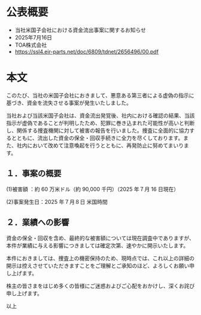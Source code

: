 # 公表概要
- 当社米国子会社における資金流出事案に関するお知らせ
- 2025年7月16日
- TOA株式会社
- https://ssl4.eir-parts.net/doc/6809/tdnet/2656496/00.pdf

# 本文
このたび、当社の米国子会社におきまして、悪意ある第三者による虚偽の指示に基づき、資金を流失させる事案が発生いたしました。

当社および当該米国子会社は、資金流出発覚後、社内における確認の結果、当該指示が虚偽であることが判明したため、犯罪に巻き込まれた可能性が高いと判断し、関係する捜査機関に対して被害の報告を行いました。捜査に全面的に協力するとともに、流出した資金の保全・回収手続きに全力を尽くしております。また、社内において改めて注意喚起を行うとともに、再発防止に努めてまいります。

## １．事案の概要
(1)被害額 ：約 60 万米ドル（約 90,000 千円）（2025 年７月 16 日現在）

(2)事案発生日：2025 年７月８日 米国時間

## ２．業績への影響
資金の保全・回収を含め、最終的な被害額については現在調査中でありますが、本件が業績に与える影響につきましては確定次第、速やかに開示いたします。

本件におきましては、捜査上の機密保持のため、現時点では、これ以上の詳細の開示は控えさせていただきますことをご理解とご承知のほど、よろしくお願い申し上げます。

株主の皆さまをはじめ多くの皆様にご迷惑およびご心配をおかけし、深くお詫び申し上げます。

以上
